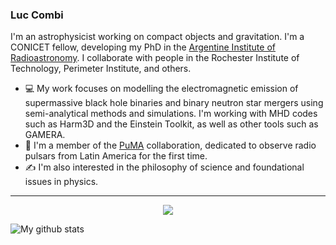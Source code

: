 ### Luc Combi
I'm an astrophysicist working on compact objects and gravitation. I'm a CONICET fellow, developing my PhD in the [Argentine Institute of Radioastronomy](https://www.iar.unlp.edu.ar/). I collaborate with people in the Rochester Institute of Technology, Perimeter Institute, and others.


- 💻 My work focuses on modelling the electromagnetic emission of supermassive black hole binaries and binary neutron star mergers using semi-analytical methods and simulations. I'm working with MHD codes such as Harm3D and the Einstein Toolkit, as well as other tools such as GAMERA.
- 🔭 I'm a member of the [PuMA](http://puma.iar.unlp.edu.ar/) collaboration, dedicated to observe radio pulsars from Latin America for the first time.
- ✍️ I'm also interested in the philosophy of science and foundational issues in physics.

<hr>
<p align="center">
<p align="center">
    <a href="https://twitter.com/CombiLuc" alt="Twitter"><img src="https://github.com/imdhruv99/imdhruv99/blob/master/readme/twitter.png"></a>
 </p>
  
</p>


![My github stats](https://github-readme-stats.vercel.app/api?username=lcombi&show_icons=true)

<!--
**lcombi/lcombi** is a ✨ _special_ ✨ repository because its `README.md` (this file) appears on your GitHub profile.

Here are some ideas to get you started:

- 🔭 I’m currently working on ...
- 🌱 I’m currently learning ...
- 👯 I’m looking to collaborate on ...
- 🤔 I’m looking for help with ...
- 💬 Ask me about ...
- 📫 How to reach me: ...
- 😄 Pronouns: ...
- ⚡ Fun fact: ...
-->
